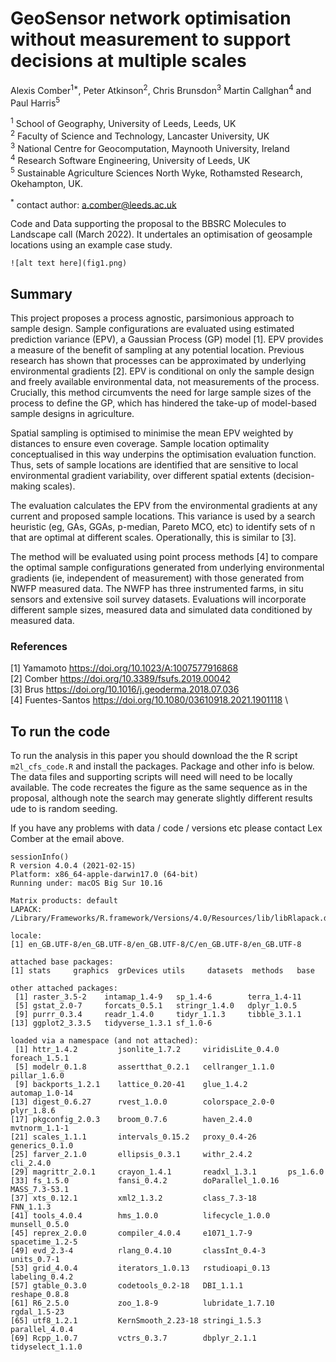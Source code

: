 # GeoSensor network optimisation without measurement to support decisions at multiple scales

Alexis Comber<sup>1*</sup>, Peter Atkinson<sup>2</sup>, Chris Brunsdon<sup>3</sup> Martin Callghan<sup>4</sup> and Paul Harris<sup>5</sup>

<sup>1</sup> School of Geography, University of Leeds, Leeds, UK\
<sup>2</sup> Faculty of Science and Technology, Lancaster University, UK\
<sup>3</sup> National Centre for Geocomputation, Maynooth University, Ireland\
<sup>4</sup> Research Software Engineering, University of Leeds, UK\
<sup>5</sup> Sustainable Agriculture Sciences North Wyke, Rothamsted Research, Okehampton, UK.

<sup>*</sup> contact author: a.comber@leeds.ac.uk

Code and Data supporting the proposal to the BBSRC Molecules to Landscape call (March 2022). It undertales an optimisation of geosample locations using an example case study.

```{r}
![alt text here](fig1.png)
```
## Summary
This project proposes a process agnostic, parsimonious approach to sample design. Sample configurations are evaluated using estimated prediction variance (EPV), a Gaussian Process (GP) model [1]. EPV provides a measure of the benefit of sampling at any potential location. Previous research has shown that processes can be approximated by underlying environmental gradients [2]. EPV is conditional on only the sample design and freely available environmental data, not measurements of the process. Crucially, this method circumvents the need for large sample sizes of the process to define the GP, which has hindered the take-up of model-based sample designs in agriculture.

Spatial sampling is optimised to minimise the mean EPV weighted by distances to ensure even coverage. Sample location optimality conceptualised in this way underpins the optimisation evaluation function. Thus, sets of sample locations are identified that are sensitive to local environmental gradient variability, over different spatial extents (decision-making scales).

The evaluation calculates the EPV from the environmental gradients at any current and proposed sample locations. This variance is used by a search heuristic (eg, GAs, GGAs, p-median, Pareto MCO, etc) to identify sets of n that are optimal at different scales. Operationally, this is similar to [3].

The method will be evaluated using point process methods [4] to compare the optimal sample configurations generated from underlying environmental gradients (ie, independent of measurement) with those generated from NWFP measured data. The NWFP has three instrumented farms, in situ sensors and extensive soil survey datasets. Evaluations will incorporate different sample sizes, measured data and simulated data conditioned by measured data.

### References
[1] Yamamoto https://doi.org/10.1023/A:1007577916868 \
[2] Comber https://doi.org/10.3389/fsufs.2019.00042 \
[3] Brus https://doi.org/10.1016/j.geoderma.2018.07.036 \
[4] Fuentes-Santos https://doi.org/10.1080/03610918.2021.1901118 \

## To run the code
To run the analysis in this paper you should download the the R script `m2l_cfs_code.R` and install the packages. Package and other info is below. The data files and supporting scripts will need will need to be locally available. The code recreates the figure as the same sequence as in the proposal, although note the search may generate slightly different results ude to is random seeding.

If you have any problems with data / code / versions etc please contact Lex Comber at the email above.

```{r}
sessionInfo()
R version 4.0.4 (2021-02-15)
Platform: x86_64-apple-darwin17.0 (64-bit)
Running under: macOS Big Sur 10.16

Matrix products: default
LAPACK: /Library/Frameworks/R.framework/Versions/4.0/Resources/lib/libRlapack.dylib

locale:
[1] en_GB.UTF-8/en_GB.UTF-8/en_GB.UTF-8/C/en_GB.UTF-8/en_GB.UTF-8

attached base packages:
[1] stats     graphics  grDevices utils     datasets  methods   base     

other attached packages:
 [1] raster_3.5-2    intamap_1.4-9   sp_1.4-6        terra_1.4-11   
 [5] gstat_2.0-7     forcats_0.5.1   stringr_1.4.0   dplyr_1.0.5    
 [9] purrr_0.3.4     readr_1.4.0     tidyr_1.1.3     tibble_3.1.1   
[13] ggplot2_3.3.5   tidyverse_1.3.1 sf_1.0-6       

loaded via a namespace (and not attached):
 [1] httr_1.4.2         jsonlite_1.7.2     viridisLite_0.4.0  foreach_1.5.1     
 [5] modelr_0.1.8       assertthat_0.2.1   cellranger_1.1.0   pillar_1.6.0      
 [9] backports_1.2.1    lattice_0.20-41    glue_1.4.2         automap_1.0-14    
[13] digest_0.6.27      rvest_1.0.0        colorspace_2.0-0   plyr_1.8.6        
[17] pkgconfig_2.0.3    broom_0.7.6        haven_2.4.0        mvtnorm_1.1-1     
[21] scales_1.1.1       intervals_0.15.2   proxy_0.4-26       generics_0.1.0    
[25] farver_2.1.0       ellipsis_0.3.1     withr_2.4.2        cli_2.4.0         
[29] magrittr_2.0.1     crayon_1.4.1       readxl_1.3.1       ps_1.6.0          
[33] fs_1.5.0           fansi_0.4.2        doParallel_1.0.16  MASS_7.3-53.1     
[37] xts_0.12.1         xml2_1.3.2         class_7.3-18       FNN_1.1.3         
[41] tools_4.0.4        hms_1.0.0          lifecycle_1.0.0    munsell_0.5.0     
[45] reprex_2.0.0       compiler_4.0.4     e1071_1.7-9        spacetime_1.2-5   
[49] evd_2.3-4          rlang_0.4.10       classInt_0.4-3     units_0.7-1       
[53] grid_4.0.4         iterators_1.0.13   rstudioapi_0.13    labeling_0.4.2    
[57] gtable_0.3.0       codetools_0.2-18   DBI_1.1.1          reshape_0.8.8     
[61] R6_2.5.0           zoo_1.8-9          lubridate_1.7.10   rgdal_1.5-23      
[65] utf8_1.2.1         KernSmooth_2.23-18 stringi_1.5.3      parallel_4.0.4    
[69] Rcpp_1.0.7         vctrs_0.3.7        dbplyr_2.1.1       tidyselect_1.1.0 
```
